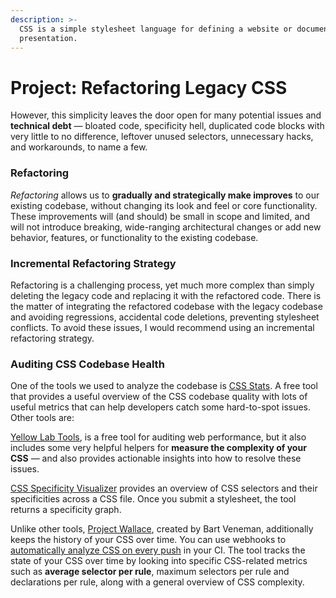 ```yaml
---
description: >-
  CSS is a simple stylesheet language for defining a website or document’s
  presentation.
---
```


# Project: Refactoring Legacy CSS

However, this simplicity leaves the door open for many potential issues and **technical debt** — bloated code, specificity hell, duplicated code blocks with very little to no difference, leftover unused selectors, unnecessary hacks, and workarounds, to name a few.

### Refactoring <a href="#refactor-or-rewrite" id="refactor-or-rewrite"></a>

_Refactoring_ allows us to **gradually and strategically make improves** to our existing codebase, without changing its look and feel or core functionality. These improvements will (and should) be small in scope and limited, and will not introduce breaking, wide-ranging architectural changes or add new behavior, features, or functionality to the existing codebase.

### Incremental Refactoring Strategy <a href="#incremental-refactoring-strategy" id="incremental-refactoring-strategy"></a>

Refactoring is a challenging process, yet much more complex than simply deleting the legacy code and replacing it with the refactored code. There is the matter of integrating the refactored codebase with the legacy codebase and avoiding regressions, accidental code deletions, preventing stylesheet conflicts. To avoid these issues, I would recommend using an incremental refactoring strategy.

### Auditing CSS Codebase Health <a href="#auditing-css-codebase-health" id="auditing-css-codebase-health"></a>

One of the tools we used to analyze  the codebase is [CSS Stats](https://cssstats.com/). A free tool that provides a useful overview of the CSS codebase quality with lots of useful metrics that can help developers catch some hard-to-spot issues. Other tools are:&#x20;

[Yellow Lab Tools](https://yellowlab.tools/), is a free tool for auditing web performance, but it also includes some very helpful helpers for **measure the complexity of your CSS** — and also provides actionable insights into how to resolve these issues.

[CSS Specificity Visualizer](https://isellsoap.github.io/specificity-visualizer/) provides an overview of CSS selectors and their specificities across a CSS file. Once you submit a stylesheet, the tool returns a specificity graph.

Unlike other tools, [Project Wallace](https://www.projectwallace.com/), created by Bart Veneman, additionally keeps the history of your CSS over time. You can use webhooks to [automatically analyze CSS on every push](https://www.projectwallace.com/blog/automatically-analyze-css-on-every-push/) in your CI. The tool tracks the state of your CSS over time by looking into specific CSS-related metrics such as **average selector per rule**, maximum selectors per rule and declarations per rule, along with a general overview of CSS complexity.



